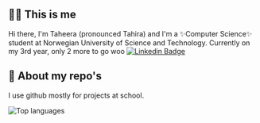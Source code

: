 ## 🙋🏽 This is me
Hi there, I'm Taheera (pronounced Tahira) and I'm a ✨Computer Science✨ student at Norwegian University of Science and Technology. Currently on my 3rd year, only 2 more to go woo
<a href="https://www.linkedin.com/in/samujjwaal/" title="Connect on LinkedIn" rel="nofollow"><img src="https://camo.githubusercontent.com/356e35f81c1c4a1860b9865a839c885f18d9eb5675e5f87730398ddfc8790752/68747470733a2f2f696d672e736869656c64732e696f2f62616467652f2d53616d756a6a7761616c2532304465792d3030373262313f7374796c653d666c6174266c6f676f3d4c696e6b6564696e266c6f676f436f6c6f723d7768697465" alt="Linkedin Badge" data-canonical-src="https://img.shields.io/badge/-Samujjwaal%20Dey-0072b1?style=flat&amp;logo=Linkedin&amp;logoColor=white" style="max-width:100%;"></a>

## 🌝 About my repo's
I use github mostly for projects at school.

![Top languages](https://github-readme-stats.vercel.app/api/top-langs/?username=taheeraahmed)

